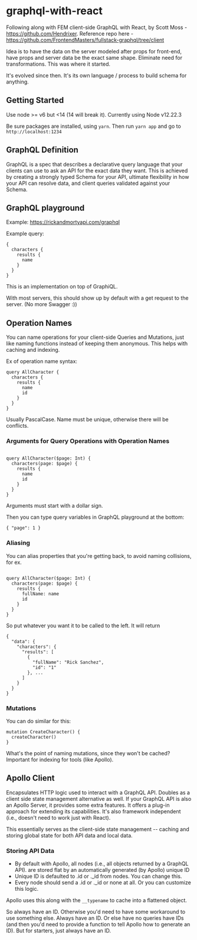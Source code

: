 # graphql-with-react

Following along with FEM client-side GraphQL with React, by Scott Moss - https://github.com/Hendrixer. Reference repo here - https://github.com/FrontendMasters/fullstack-graphql/tree/client 

Idea is to have the data on the server modeled after props for front-end, have props and server data be the exact same shape. Eliminate need for transformations. This was where it started. 

It's evolved since then. It's its own language / process to build schema for anything. 

## Getting Started

Use node >= v6 but <14 (14 will break it). Currently using Node v12.22.3

Be sure packages are installed, using `yarn`. Then run `yarn app` and go to `http://localhost:1234`


## GraphQL Definition
GraphQL is a spec that describes a declarative query language that your clients can use to ask an API for the exact data they want. This is achieved by creating a strongly typed Schema for your API, ultimate flexibility in how your API can resolve data, and client queries validated against your Schema.

## GraphQL playground

Example: https://rickandmortyapi.com/graphql

Example query: 

```
{
  characters {
    results {
      name
    }
  }
}
```

This is an implementation on top of GraphiQL.

With most servers, this should show up by default with a get request to the server. (No more Swagger :))

## Operation Names

You can name operations for your client-side Queries and Mutations, just like naming functions instead of keeping them anonymous. This helps with caching and indexing. 

Ex of operation name syntax: 

```
query AllCharacter {
  characters {
    results {
      name
      id
    }
  }
}

```

Usually PascalCase. Name must be unique, otherwise there will be conflicts.

### Arguments for Query Operations with Operation Names

```

query AllCharacter($page: Int) {
  characters(page: $page) {
    results {
      name
      id
    }
  }
}
```

Arguments must start with a dollar sign.

Then you can type query variables in GraphQL playground at the bottom:

```
{ "page": 1 }
```

### Aliasing

You can alias properties that you're getting back, to avoid naming collisions, for ex.

```

query AllCharacter($page: Int) {
  characters(page: $page) {
    results {
      fullName: name
      id
    }
  }
}
```

So put whatever you want it to be called to the left. It will return 

```
{
  "data": {
    "characters": {
      "results": [
        {
          "fullName": "Rick Sanchez",
          "id": "1"
        }, ... 
      ]
    }
  }
}
```

### Mutations

You can do similar for this: 

```
mutation CreateCharacter() {
  createCharacter()
}
```

What's the point of naming mutations, since they won't be cached? Important for indexing for tools (like Apollo).


## Apollo Client

Encapsulates HTTP logic used to interact with a GraphQL API. Doubles as a client side state management alternative as well. If your GraphQL API is also an Apollo Server, it provides some extra features. It offers a plug-in approach for extending its capabilities. It's also framework independent (i.e., doesn't need to work just with React).

This essentially serves as the client-side state management -- caching and storing global state for both API data and local data.


### Storing API Data

- By default with Apollo, all nodes (i.e., all objects returned by a GraphQL API). are stored flat by an automatically generated (by Apollo) unique ID
- Unique ID is defaulted to .id or ._id from nodes. You can change this.
- Every node should send a .id or ._id or none at all. Or you can customize this logic.

Apollo uses this along with the `__typename` to cache into a flattened object.

So always have an ID. Otherwise you'd need to have some workaround to use something else. Always have an ID. Or else have no queries have IDs (and then you'd need to provide a function to tell Apollo how to generate an ID). But for starters, just always have an ID. 